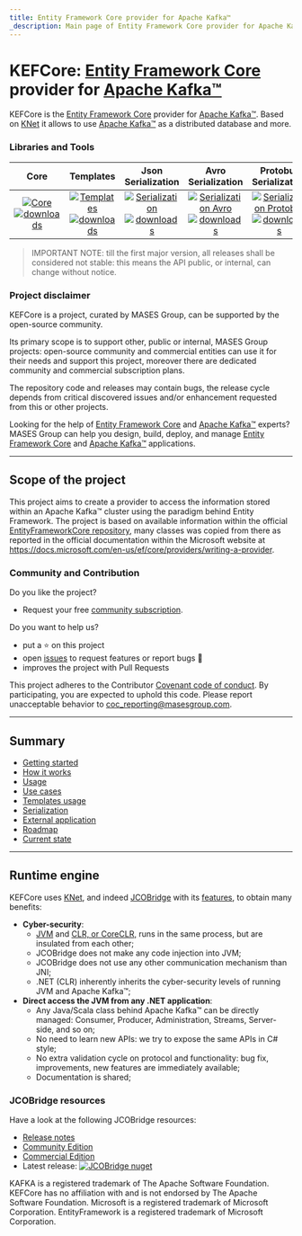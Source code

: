 ```yaml
---
title: Entity Framework Core provider for Apache Kafka™
_description: Main page of Entity Framework Core provider for Apache Kafka™
---
```


# KEFCore: [Entity Framework Core](https://learn.microsoft.com/it-it/ef/core/) provider for [Apache Kafka™](https://kafka.apache.org/)

KEFCore is the [Entity Framework Core](https://learn.microsoft.com/it-it/ef/core/) provider for [Apache Kafka™](https://kafka.apache.org/).
Based on [KNet](https://github.com/masesgroup/KNet) it allows to use [Apache Kafka™](https://kafka.apache.org/) as a distributed database and more.

### Libraries and Tools

|Core | Templates | Json Serialization | Avro Serialization | Protobuf Serialization |
|:---: |:---: |:---: |:---: |:---: |
|[![Core](https://img.shields.io/nuget/v/MASES.EntityFrameworkCore.KNet)](https://www.nuget.org/packages/MASES.EntityFrameworkCore.KNet) [![downloads](https://img.shields.io/nuget/dt/MASES.EntityFrameworkCore.KNet)](https://www.nuget.org/packages/MASES.EntityFrameworkCore.KNet) | [![Templates](https://img.shields.io/nuget/v/MASES.EntityFrameworkCore.KNet.Templates)](https://www.nuget.org/packages/MASES.EntityFrameworkCore.KNet.Templates) [![downloads](https://img.shields.io/nuget/dt/MASES.EntityFrameworkCore.KNet.Templates)](https://www.nuget.org/packages/MASES.EntityFrameworkCore.KNet.Templates) | [![Serialization](https://img.shields.io/nuget/v/MASES.EntityFrameworkCore.KNet.Serialization)](https://www.nuget.org/packages/MASES.EntityFrameworkCore.KNet.Serialization) [![downloads](https://img.shields.io/nuget/dt/MASES.EntityFrameworkCore.KNet.Serialization)](https://www.nuget.org/packages/MASES.EntityFrameworkCore.KNet.Serialization) | [![Serialization Avro](https://img.shields.io/nuget/v/MASES.EntityFrameworkCore.KNet.Serialization.Avro)](https://www.nuget.org/packages/MASES.EntityFrameworkCore.KNet.Serialization.Avro) [![downloads](https://img.shields.io/nuget/dt/MASES.EntityFrameworkCore.KNet.Serialization.Avro)](https://www.nuget.org/packages/MASES.EntityFrameworkCore.KNet.Serialization.Avro) | [![Serialization Protobuf](https://img.shields.io/nuget/v/MASES.EntityFrameworkCore.KNet.Serialization.Protobuf)](https://www.nuget.org/packages/MASES.EntityFrameworkCore.KNet.Serialization.Protobuf) [![downloads](https://img.shields.io/nuget/dt/MASES.EntityFrameworkCore.KNet.Serialization.Protobuf)](https://www.nuget.org/packages/MASES.EntityFrameworkCore.KNet.Serialization.Protobuf) |

> IMPORTANT NOTE: till the first major version, all releases shall be considered not stable: this means the API public, or internal, can change without notice.

### Project disclaimer

KEFCore is a project, curated by MASES Group, can be supported by the open-source community.

Its primary scope is to support other, public or internal, MASES Group projects: open-source community and commercial entities can use it for their needs and support this project, moreover there are dedicated community and commercial subscription plans.

The repository code and releases may contain bugs, the release cycle depends from critical discovered issues and/or enhancement requested from this or other projects.

Looking for the help of [Entity Framework Core](https://learn.microsoft.com/it-it/ef/core/) and [Apache Kafka™](https://kafka.apache.org/) experts? MASES Group can help you design, build, deploy, and manage [Entity Framework Core](https://learn.microsoft.com/it-it/ef/core/) and [Apache Kafka™](https://kafka.apache.org/) applications.

---

## Scope of the project

This project aims to create a provider to access the information stored within an Apache Kafka™ cluster using the paradigm behind Entity Framework.
The project is based on available information within the official [EntityFrameworkCore repository](https://github.com/dotnet/efcore), many classes was copied from there as reported in the official documentation within the Microsoft website at https://docs.microsoft.com/en-us/ef/core/providers/writing-a-provider.

### Community and Contribution

Do you like the project? 
- Request your free [community subscription](https://www.jcobridge.com/pricing-25/).

Do you want to help us?
- put a :star: on this project
- open [issues](https://github.com/masesgroup/KEFCore/issues) to request features or report bugs :bug:
- improves the project with Pull Requests

This project adheres to the Contributor [Covenant code of conduct](https://github.com/masesgroup/KEFCore/blob/master/CODE_OF_CONDUCT.md). By participating, you are expected to uphold this code. Please report unacceptable behavior to coc_reporting@masesgroup.com.

---
## Summary

* [Getting started](articles/gettingstarted.md)
* [How it works](articles/howitworks.md)
* [Usage](articles/usage.md)
* [Use cases](articles/usecases.md)
* [Templates usage](articles/usageTemplates.md)
* [Serialization](articles/serialization.md)
* [External application](articles/externalapplication.md)
* [Roadmap](articles/roadmap.md)
* [Current state](articles/currentstate.md)

---

## Runtime engine

KEFCore uses [KNet](https://github.com/masesgroup/KNet), and indeed [JCOBridge](https://www.jcobridge.com) with its [features](https://www.jcobridge.com/features/), to obtain many benefits:
* **Cyber-security**:
  * [JVM](https://en.wikipedia.org/wiki/Java_virtual_machine) and [CLR, or CoreCLR,](https://en.wikipedia.org/wiki/Common_Language_Runtime) runs in the same process, but are insulated from each other;
  * JCOBridge does not make any code injection into JVM;
  * JCOBridge does not use any other communication mechanism than JNI;
  * .NET (CLR) inherently inherits the cyber-security levels of running JVM and Apache Kafka™; 
* **Direct access the JVM from any .NET application**: 
  * Any Java/Scala class behind Apache Kafka™ can be directly managed: Consumer, Producer, Administration, Streams, Server-side, and so on;
  * No need to learn new APIs: we try to expose the same APIs in C# style;
  * No extra validation cycle on protocol and functionality: bug fix, improvements, new features are immediately available;
  * Documentation is shared;

### JCOBridge resources

Have a look at the following JCOBridge resources:
- [Release notes](https://www.jcobridge.com/release-notes/)
- [Community Edition](https://www.jcobridge.com/pricing-25/)
- [Commercial Edition](https://www.jcobridge.com/pricing-25/)
- Latest release: [![JCOBridge nuget](https://img.shields.io/nuget/v/MASES.JCOBridge)](https://www.nuget.org/packages/MASES.JCOBridge)

KAFKA is a registered trademark of The Apache Software Foundation. KEFCore has no affiliation with and is not endorsed by The Apache Software Foundation.
Microsoft is a registered trademark of Microsoft Corporation.
EntityFramework is a registered trademark of Microsoft Corporation.
